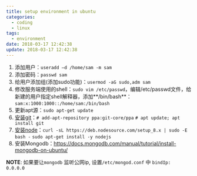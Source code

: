 ```yaml
---
title: setup environment in ubuntu
categories:
  - coding
  - linux
tags:
  - environment
date: 2018-03-17 12:42:38
update: 2018-03-17 12:42:38
---
```


1. 添加用户：`useradd –d /home/sam -m sam`
2. 添加密码：`passwd sam`
3. 给用户添加组(添加sudo功能)：`usermod -aG sudo,adm sam`
4. 修改服务端使用的shell：`sudo vim /etc/passwd`，编辑/etc/passwd文件，给新建的用户指定shell解释器，添加**/bin/bash**：`sam:x:1000:1000::/home/sam:/bin/bash`
5. 更新apt源：`sudo apt-get update`
6. [安装git](https://git-scm.com/download/linux)：`# add-apt-repository ppa:git-core/ppa` `# apt update; apt install git`
7. [安装node](https://nodejs.org/en/download/package-manager/#debian-and-ubuntu-based-linux-distributions)：`curl -sL https://deb.nodesource.com/setup_8.x | sudo -E bash -` `sudo apt-get install -y nodejs`
8. 安装Mongodb：https://docs.mongodb.com/manual/tutorial/install-mongodb-on-ubuntu/

**NOTE**: 如果要让`mongodb` 监听公网ip, 设置`/etc/mongod.conf` 中 `bindIp: 0.0.0.0`
